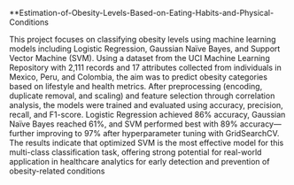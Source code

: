 **Estimation-of-Obesity-Levels-Based-on-Eating-Habits-and-Physical-Conditions

This project focuses on classifying obesity levels using machine learning models including Logistic Regression, Gaussian Naïve Bayes, and Support Vector Machine (SVM). Using a dataset from the UCI Machine Learning Repository with 2,111 records and 17 attributes collected from individuals in Mexico, Peru, and Colombia, the aim was to predict obesity categories based on lifestyle and health metrics. After preprocessing (encoding, duplicate removal, and scaling) and feature selection through correlation analysis, the models were trained and evaluated using accuracy, precision, recall, and F1-score. Logistic Regression achieved 86% accuracy, Gaussian Naïve Bayes reached 61%, and SVM performed best with 89% accuracy—further improving to 97% after hyperparameter tuning with GridSearchCV. The results indicate that optimized SVM is the most effective model for this multi-class classification task, offering strong potential for real-world application in healthcare analytics for early detection and prevention of obesity-related conditions
